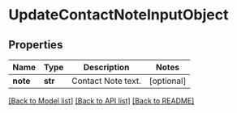 # UpdateContactNoteInputObject

## Properties
Name | Type | Description | Notes
------------ | ------------- | ------------- | -------------
**note** | **str** | Contact Note text. | [optional] 

[[Back to Model list]](../README.md#documentation-for-models) [[Back to API list]](../README.md#documentation-for-api-endpoints) [[Back to README]](../README.md)


